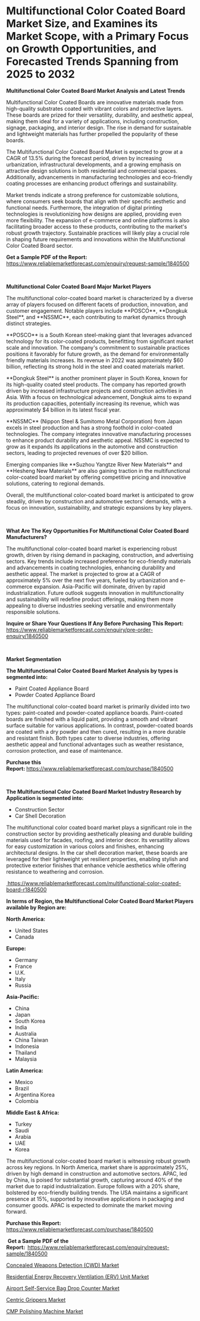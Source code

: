 <p><h1>Multifunctional Color Coated Board Market Size, and Examines its Market Scope, with a Primary Focus on Growth Opportunities, and Forecasted Trends Spanning from 2025 to 2032</h1></p><p><strong>Multifunctional Color Coated Board Market Analysis and Latest Trends</strong></p>
<p><p>Multifunctional Color Coated Boards are innovative materials made from high-quality substrates coated with vibrant colors and protective layers. These boards are prized for their versatility, durability, and aesthetic appeal, making them ideal for a variety of applications, including construction, signage, packaging, and interior design. The rise in demand for sustainable and lightweight materials has further propelled the popularity of these boards.</p><p>The Multifunctional Color Coated Board Market is expected to grow at a CAGR of 13.5% during the forecast period, driven by increasing urbanization, infrastructural developments, and a growing emphasis on attractive design solutions in both residential and commercial spaces. Additionally, advancements in manufacturing technologies and eco-friendly coating processes are enhancing product offerings and sustainability.</p><p>Market trends indicate a strong preference for customizable solutions, where consumers seek boards that align with their specific aesthetic and functional needs. Furthermore, the integration of digital printing technologies is revolutionizing how designs are applied, providing even more flexibility. The expansion of e-commerce and online platforms is also facilitating broader access to these products, contributing to the market's robust growth trajectory. Sustainable practices will likely play a crucial role in shaping future requirements and innovations within the Multifunctional Color Coated Board sector.</p></p>
<p><strong>Get a Sample PDF of the Report:&nbsp;</strong> <a href="https://www.reliablemarketforecast.com/enquiry/request-sample/1840500?utm_campaign=3094&utm_medium=2&utm_source=Github&utm_content=ia&utm_term=03042025&utm_id=multifunctional-color-coated-board">https://www.reliablemarketforecast.com/enquiry/request-sample/1840500</a></p>
<p>&nbsp;</p>
<p><strong>Multifunctional Color Coated Board Major Market Players</strong></p>
<p><p>The multifunctional color-coated board market is characterized by a diverse array of players focused on different facets of production, innovation, and customer engagement. Notable players include **POSCO**, **Dongkuk Steel**, and **NSSMC**, each contributing to market dynamics through distinct strategies.</p><p>**POSCO** is a South Korean steel-making giant that leverages advanced technology for its color-coated products, benefitting from significant market scale and innovation. The company's commitment to sustainable practices positions it favorably for future growth, as the demand for environmentally friendly materials increases. Its revenue in 2022 was approximately $60 billion, reflecting its strong hold in the steel and coated materials market.</p><p>**Dongkuk Steel** is another prominent player in South Korea, known for its high-quality coated steel products. The company has reported growth driven by increased infrastructure projects and construction activities in Asia. With a focus on technological advancement, Dongkuk aims to expand its production capacities, potentially increasing its revenue, which was approximately $4 billion in its latest fiscal year.</p><p>**NSSMC** (Nippon Steel & Sumitomo Metal Corporation) from Japan excels in steel production and has a strong foothold in color-coated technologies. The company integrates innovative manufacturing processes to enhance product durability and aesthetic appeal. NSSMC is expected to grow as it expands its applications in the automotive and construction sectors, leading to projected revenues of over $20 billion.</p><p>Emerging companies like **Suzhou Yangtze River New Materials** and **Hesheng New Materials** are also gaining traction in the multifunctional color-coated board market by offering competitive pricing and innovative solutions, catering to regional demands.</p><p>Overall, the multifunctional color-coated board market is anticipated to grow steadily, driven by construction and automotive sectors' demands, with a focus on innovation, sustainability, and strategic expansions by key players.</p></p>
<p>&nbsp;</p>
<p><strong>What Are The Key Opportunities For Multifunctional Color Coated Board Manufacturers?</strong></p>
<p><p>The multifunctional color-coated board market is experiencing robust growth, driven by rising demand in packaging, construction, and advertising sectors. Key trends include increased preference for eco-friendly materials and advancements in coating technologies, enhancing durability and aesthetic appeal. The market is projected to grow at a CAGR of approximately 5% over the next five years, fueled by urbanization and e-commerce expansion. Asia-Pacific will dominate, driven by rapid industrialization. Future outlook suggests innovation in multifunctionality and sustainability will redefine product offerings, making them more appealing to diverse industries seeking versatile and environmentally responsible solutions.</p></p>
<p><strong>Inquire or Share Your Questions If Any Before Purchasing This Report:</strong> <a href="https://www.reliablemarketforecast.com/enquiry/pre-order-enquiry/1840500?utm_campaign=3094&utm_medium=2&utm_source=Github&utm_content=ia&utm_term=03042025&utm_id=multifunctional-color-coated-board">https://www.reliablemarketforecast.com/enquiry/pre-order-enquiry/1840500</a></p>
<p>&nbsp;</p>
<p><strong>Market Segmentation</strong></p>
<p><strong>The Multifunctional Color Coated Board Market Analysis by types is segmented into:</strong></p>
<p><ul><li>Paint Coated Appliance Board</li><li>Powder Coated Appliance Board</li></ul></p>
<p><p>The multifunctional color-coated board market is primarily divided into two types: paint-coated and powder-coated appliance boards. Paint-coated boards are finished with a liquid paint, providing a smooth and vibrant surface suitable for various applications. In contrast, powder-coated boards are coated with a dry powder and then cured, resulting in a more durable and resistant finish. Both types cater to diverse industries, offering aesthetic appeal and functional advantages such as weather resistance, corrosion protection, and ease of maintenance.</p></p>
<p><strong>Purchase this Report:&nbsp;</strong><a href="https://www.reliablemarketforecast.com/purchase/1840500?utm_campaign=3094&utm_medium=2&utm_source=Github&utm_content=ia&utm_term=03042025&utm_id=multifunctional-color-coated-board">https://www.reliablemarketforecast.com/purchase/1840500</a></p>
<p>&nbsp;</p>
<p><strong>The Multifunctional Color Coated Board Market Industry Research by Application is segmented into:</strong></p>
<p><ul><li>Construction Sector</li><li>Car Shell Decoration</li></ul></p>
<p><p>The multifunctional color coated board market plays a significant role in the construction sector by providing aesthetically pleasing and durable building materials used for facades, roofing, and interior decor. Its versatility allows for easy customization in various colors and finishes, enhancing architectural designs. In the car shell decoration market, these boards are leveraged for their lightweight yet resilient properties, enabling stylish and protective exterior finishes that enhance vehicle aesthetics while offering resistance to weathering and corrosion.</p></p>
<p><a href="https://www.reliablemarketforecast.com/multifunctional-color-coated-board-r1840500?utm_campaign=3094&utm_medium=2&utm_source=Github&utm_content=ia&utm_term=03042025&utm_id=multifunctional-color-coated-board">&nbsp;https://www.reliablemarketforecast.com/multifunctional-color-coated-board-r1840500</a></p>
<p><strong>In terms of Region, the Multifunctional Color Coated Board Market Players available by Region are:</strong></p>
<p>
    <p> <strong> North America: </strong>
        <ul>
            <li>United States</li>
            <li>Canada</li>
        </ul>
        </p> 
    <p> <strong> Europe: </strong>
        <ul>
            <li>Germany</li>
            <li>France</li>
            <li>U.K.</li>
            <li>Italy</li>
            <li>Russia</li>
        </ul>
        </p> 
    <p> <strong> Asia-Pacific: </strong>
        <ul>
            <li>China</li>
            <li>Japan</li>
            <li>South Korea</li>
            <li>India</li>
            <li>Australia</li>
            <li>China Taiwan</li>
            <li>Indonesia</li>
            <li>Thailand</li>
            <li>Malaysia</li>
        </ul>
        </p> 
    <p> <strong> Latin America: </strong>
        <ul>
            <li>Mexico</li>
            <li>Brazil</li>
            <li>Argentina Korea</li>
            <li>Colombia</li>
        </ul>
        </p> 
    <p> <strong> Middle East & Africa: </strong>
        <ul>
            <li>Turkey</li>
            <li>Saudi</li>
            <li>Arabia</li>
            <li>UAE</li>
            <li>Korea</li>
        </ul>
    </p>
    </p>
<p><p>The multifunctional color-coated board market is witnessing robust growth across key regions. In North America, market share is approximately 25%, driven by high demand in construction and automotive sectors. APAC, led by China, is poised for substantial growth, capturing around 40% of the market due to rapid industrialization. Europe follows with a 20% share, bolstered by eco-friendly building trends. The USA maintains a significant presence at 15%, supported by innovative applications in packaging and consumer goods. APAC is expected to dominate the market moving forward.</p></p>
<p><strong>Purchase this Report: </strong><a href="https://www.reliablemarketforecast.com/purchase/1840500?utm_campaign=3094&utm_medium=2&utm_source=Github&utm_content=ia&utm_term=03042025&utm_id=multifunctional-color-coated-board">https://www.reliablemarketforecast.com/purchase/1840500</a></p>
<p>&nbsp;<strong>Get a Sample PDF of the Report:&nbsp;&nbsp;</strong><a href="https://www.reliablemarketforecast.com/enquiry/request-sample/1840500?utm_campaign=3094&utm_medium=2&utm_source=Github&utm_content=ia&utm_term=03042025&utm_id=multifunctional-color-coated-board">https://www.reliablemarketforecast.com/enquiry/request-sample/1840500</a></p>
<p><strong></strong></p>
<p><p><a href="https://www.linkedin.com/pulse/concealed-weapons-detection-cwd-market-analysis-deployment-nk5se?utm_campaign=3094&utm_medium=2&utm_source=Github&utm_content=ia&utm_term=03042025&utm_id=multifunctional-color-coated-board">Concealed Weapons Detection (CWD) Market</a></p><p><a href="https://www.linkedin.com/pulse/residential-energy-recovery-ventilation-erv-unit-market-trends-6kbwe?utm_campaign=3094&utm_medium=2&utm_source=Github&utm_content=ia&utm_term=03042025&utm_id=multifunctional-color-coated-board">Residential Energy Recovery Ventilation (ERV) Unit Market</a></p><p><a href="https://www.linkedin.com/pulse/impressive-size-global-airport-self-service-bag-drop-counter-be3ke?utm_campaign=3094&utm_medium=2&utm_source=Github&utm_content=ia&utm_term=03042025&utm_id=multifunctional-color-coated-board">Airport Self-Service Bag Drop Counter Market</a></p><p><a href="https://www.linkedin.com/pulse/centric-grippers-market-rise-tracking-93-cagr-2025-2032-key-cpvpe?utm_campaign=3094&utm_medium=2&utm_source=Github&utm_content=ia&utm_term=03042025&utm_id=multifunctional-color-coated-board">Centric Grippers Market</a></p><p><a href="https://www.linkedin.com/pulse/projected-cagr-75-cmp-polishing-machine-market-analysis-production-hciae?utm_campaign=3094&utm_medium=2&utm_source=Github&utm_content=ia&utm_term=03042025&utm_id=multifunctional-color-coated-board">CMP Polishing Machine Market</a></p></p>